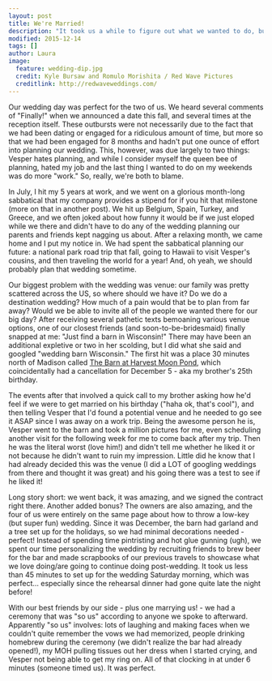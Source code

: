 ```yaml
---
layout: post
title: We're Married!
description: "It took us a while to figure out what we wanted to do, but we had the best wedding ever."
modified: 2015-12-14
tags: []
author: Laura
image:
  feature: wedding-dip.jpg
  credit: Kyle Bursaw and Romulo Morishita / Red Wave Pictures
  creditlink: http://redwaveweddings.com/
---
```


Our wedding day was perfect for the two of us. We heard several comments of "Finally!" when we announced a date this fall, and several times at the reception itself. These outbursts were not necessarily due to the fact that we had been dating or engaged for a ridiculous amount of time, but more so that we had been engaged for 8 months and hadn't put one ounce of effort into planning our wedding. This, however, was due largely to two things: Vesper hates planning, and while I consider myself the queen bee of planning, hated my job and the last thing I wanted to do on my weekends was do more "work." So, really, we're both to blame.

In July, I hit my 5 years at work, and we went on a glorious month-long sabbatical that my company provides a stipend for if you hit that milestone (more on that in another post). We hit up Belgium, Spain, Turkey, and Greece, and we often joked about how funny it would be if we just eloped while we there and didn't have to do any of the wedding planning our parents and friends kept nagging us about. After a relaxing month, we came home and I put my notice in. We had spent the sabbatical planning our future: a national park road trip that fall, going to Hawaii to visit Vesper's cousins, and then traveling the world for a year! And, oh yeah, we should probably plan that wedding sometime.

Our biggest problem with the wedding was venue: our family was pretty scattered across the US, so where should we have it? Do we do a destination wedding? How much of a pain would that be to plan from far away? Would we be able to invite all of the people we wanted there for our big day? After receiving several pathetic texts bemoaning various venue options, one of our closest friends (and soon-to-be-bridesmaid) finally snapped at me: "Just find a barn in Wisconsin!" There may have been an additional expletive or two in her scolding, but I did what she said and googled "wedding barn Wisconsin." The first hit was a place 30 minutes north of Madison called [The Barn at Harvest Moon Pond](http://www.barnharvestmoon.com/), which coincidentally had a cancellation for December 5 - aka my brother's 25th birthday. 

The events after that involved a quick call to my brother asking how he'd feel if we were to get married on his birthday ("haha ok, that's cool"), and then telling Vesper that I'd found a potential venue and he needed to go see it ASAP since I was away on a work trip. Being the awesome person he is, Vesper went to the barn and took a million pictures for me, even scheduling another visit for the following week for me to come back after my trip. Then he was the literal worst (love him!) and didn't tell me whether he liked it or not because he didn't want to ruin my impression. Little did he know that I had already decided this was the venue (I did a LOT of googling weddings from there and thought it was great) and his going there was a test to see if he liked it! 

Long story short: we went back, it was amazing, and we signed the contract right there. Another added bonus? The owners are also amazing, and the four of us were entirely on the same page about how to throw a low-key (but super fun) wedding. Since it was December, the barn had garland and a tree set up for the holidays, so we had minimal decorations needed - perfect! Instead of spending time pintristing and hot glue gunning (ugh), we spent our time personalizing the wedding by recruiting friends to brew beer for the bar and made scrapbooks of our previous travels to showcase what we love doing/are going to continue doing post-wedding. It took us less than 45 minutes to set up for the wedding Saturday morning, which was perfect... especially since the rehearsal dinner had gone quite late the night before!

With our best friends by our side - plus one marrying us! - we had a ceremony that was "so us" according to anyone we spoke to afterward. Apparently "so us" involves: lots of laughing and making faces when we couldn't quite remember the vows we had memorized, people drinking homebrew during the ceremony (we didn't realize the bar had already opened!), my MOH pulling tissues out her dress when I started crying, and Vesper not being able to get my ring on. All of that clocking in at under 6 minutes (someone timed us). It was perfect.